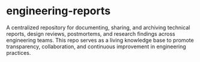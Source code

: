 # engineering-reports
A centralized repository for documenting, sharing, and archiving technical reports, design reviews, postmortems, and research findings across engineering teams. This repo serves as a living knowledge base to promote transparency, collaboration, and continuous improvement in engineering practices.
